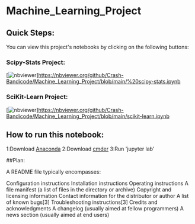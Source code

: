 # Machine_Learning_Project

## Quick Steps:
You can view this project's notebooks by clicking on the following buttons:

### Scipy-Stats Project:
[![nbviewer](https://raw.githubusercontent.com/jupyter/design/master/logos/badges/nbviewer_badge.svg)]https://nbviewer.org/github/Crash-Bandicode/Machine_Learning_Project/blob/main/%20scipy-stats.ipynb

### SciKit-Learn Project:
[![nbviewer](https://raw.githubusercontent.com/jupyter/design/master/logos/badges/nbviewer_badge.svg)]https://nbviewer.org/github/Crash-Bandicode/Machine_Learning_Project/blob/main/scikit-learn.ipynb

## How to run this notebook:

1:Download [Anaconda]()
2:Download [cmder]()
3:Run 'jupyter lab'

##Plan:

A README file typically encompasses:

Configuration instructions
Installation instructions
Operating instructions
A file manifest (a list of files in the directory or archive)
Copyright and licensing information
Contact information for the distributor or author
A list of known bugs[3]
Troubleshooting instructions[3]
Credits and acknowledgments
A changelog (usually aimed at fellow programmers)
A news section (usually aimed at end users)

